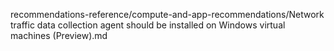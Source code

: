 recommendations-reference/compute-and-app-recommendations/Network traffic data collection agent should be installed on Windows virtual machines (Preview).md